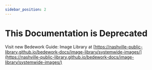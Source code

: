 ```yaml
---
sidebar_position: 2
---
```

# This Documentation is Deprecated
Visit new Bedework Guide: Image Library at [https://nashville-public-library.github.io/bedework-docs/image-library/systemwide-images/](https://nashville-public-library.github.io/bedework-docs/image-library/systemwide-images/)
